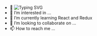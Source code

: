 - 👋 ![Typing SVG](https://readme-typing-svg.herokuapp.com?color=%23F765D6&lines=Hi%2C+I'm+Alex+Horton)
- 👀 I’m interested in ...
- 🌱 I’m currently learning React and Redux
- 💞️ I’m looking to collaborate on ...
- 📫 How to reach me ...


